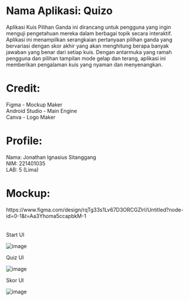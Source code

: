 <h1>Nama Aplikasi: Quizo <br></h1>

Aplikasi Kuis Pilihan Ganda ini dirancang untuk pengguna yang ingin menguji pengetahuan mereka dalam berbagai topik secara interaktif. Aplikasi ini menampilkan serangkaian pertanyaan pilihan ganda yang bervariasi dengan skor akhir yang akan menghitung berapa banyak jawaban yang benar dari setiap kuis. Dengan antarmuka yang ramah pengguna dan pilihan tampilan mode gelap dan terang, aplikasi ini memberikan pengalaman kuis yang nyaman dan menyenangkan.<br>
<h1>Credit:</h1>
Figma - Mockup Maker <br>
Android Studio - Main Engine  <br>
Canva - Logo Maker  <br>
<h1>Profile:</h1>
Nama: Jonathan Ignasius Sitanggang<br>
NIM: 221401035<br>
LAB: 5 (Lima)<br>
<h1>Mockup:</h1>
https://www.figma.com/design/rqTg33s1Lv67D3ORCGZlrI/Untitled?node-id=0-1&t=Aa3Yhoma5ccapbkM-1 <br>

<br>
<br>
Start UI

![image](https://github.com/user-attachments/assets/cba982b9-3354-43dc-8727-75151b32cbb1)

Quiz UI

![image](https://github.com/user-attachments/assets/38d22873-67ee-4936-a1f6-b33ee0f11bf4)

Skor UI

![image](https://github.com/user-attachments/assets/72e8feb3-7a33-401b-b7c9-678ad2ad97f0)



